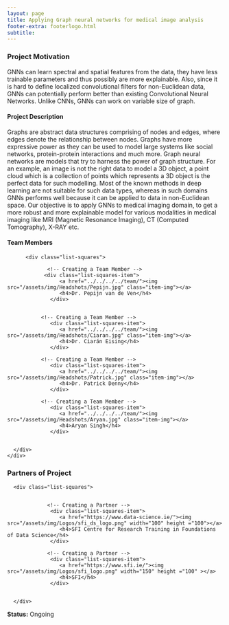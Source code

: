 ```yaml
---
layout: page
title: Applying Graph neural networks for medical image analysis 
footer-extra: footerlogo.html
subtitle: 
---
```


### Project Motivation
GNNs can learn spectral and spatial features from the data, they have less trainable parameters and thus possibly are more explainable. Also, since it is hard to define localized convolutional filters for non-Euclidean data, GNNs can potentially perform better than existing Convolutional Neural Networks. Unlike CNNs, GNNs can work on variable size of graph.  

#### Project Description
Graphs are abstract data structures comprising of nodes and edges, where edges denote the relationship between nodes. Graphs have more expressive power as they can be used to model large systems like social networks, protein-protein interactions and much more. Graph neural networks are models that try to harness the power of graph structure. For an example, an image is not the right data to model a 3D object, a point cloud which is a collection of points which represents a 3D object is the perfect data for such modelling. Most of the known methods in deep learning are not suitable for such data types, whereas in such domains GNNs performs well because it can be applied to data in non-Euclidean space. Our objective is to apply GNNs to medical imaging domain, to get a more robust and more explainable model for various modalities in medical imaging like MRI (Magnetic Resonance Imaging), CT (Computed Tomography), X-RAY etc. 

#### Team Members 


<div class="container-fluid">
   
   <div class="row">
                 
          <div class="list-squares">
      
                 <!-- Creating a Team Member -->
               	<div class="list-squares-item">
                     <a href="../../../../team/"><img src="/assets/img/Headshots/Pepijn.jpg" class="item-img"></a>
                     <h4>Dr. Pepijn van de Ven</h4>
                  </div>
             
             
               <!-- Creating a Team Member -->
                  <div class="list-squares-item">
                     <a href="../../../../team/"><img src="/assets/img/Headshots/Ciaran.jpg" class="item-img"></a>
                     <h4>Dr. Ciarán Eising</h4>
                  </div>
        
               <!-- Creating a Team Member -->
                  <div class="list-squares-item">
                     <a href="../../../../team/"><img src="/assets/img/Headshots/Patrick.jpg" class="item-img"></a>
                     <h4>Dr. Patrick Denny</h4>
                  </div>
 
               <!-- Creating a Team Member -->
                  <div class="list-squares-item">
                     <a href="../../../../team/"><img src="/assets/img/Headshots/Aryan.jpg" class="item-img"></a>
                     <h4>Aryan Singh</h4>
                  </div>

             
      </div>
    </div>
</div>

### Partners of Project


<div class="container-fluid">
   
   <div class="row">
      
      <div class="list-squares">
                 
   
                 <!-- Creating a Partner -->
                  <div class="list-squares-item">
                     <a href="https://www.data-science.ie/"><img src="/assets/img/Logos/sfi_ds_logo.png" width="100" height ="100"></a>
                     <h4>SFI Centre for Research Training in Foundations of Data Science</h4>
                  </div>
         
                 <!-- Creating a Partner -->
                  <div class="list-squares-item">
                     <a href="https://www.sfi.ie/"><img src="/assets/img/Logos/sfi_logo.png" width="150" height ="100" ></a>
                     <h4>SFI</h4>
                  </div>
                                
                  
      </div>
  </div>
</div>

**Status:** Ongoing
